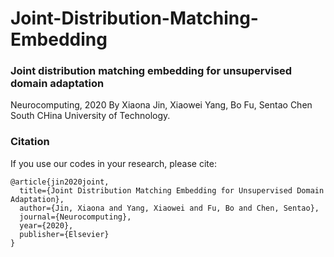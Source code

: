 # Joint-Distribution-Matching-Embedding
### Joint distribution matching embedding for unsupervised domain adaptation
Neurocomputing, 2020
By Xiaona Jin, Xiaowei Yang, Bo Fu, Sentao Chen
South CHina University of Technology.

### Citation
If you use our codes in your research, please cite:

```
@article{jin2020joint,
  title={Joint Distribution Matching Embedding for Unsupervised Domain Adaptation},
  author={Jin, Xiaona and Yang, Xiaowei and Fu, Bo and Chen, Sentao},
  journal={Neurocomputing},
  year={2020},
  publisher={Elsevier}
}
```
